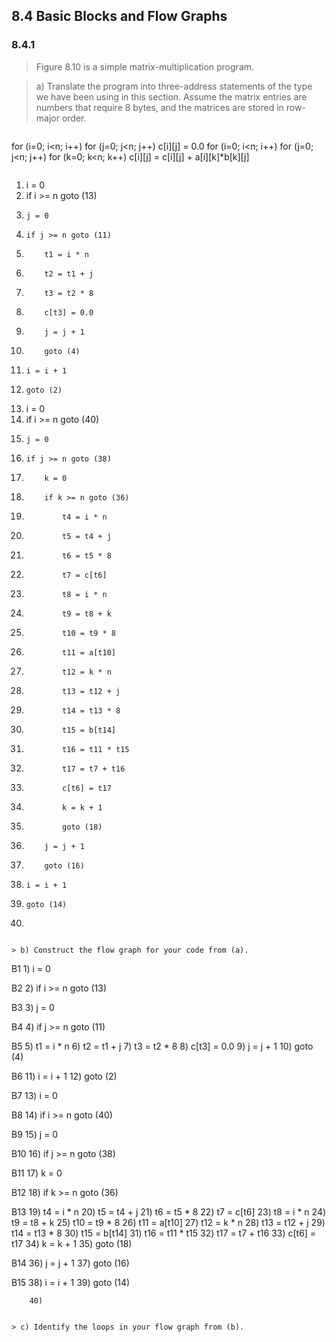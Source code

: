 ## 8.4 Basic Blocks and Flow Graphs

### 8.4.1

> Figure 8.10 is a simple matrix-multiplication program.

> a) Translate the program into three-address statements of the type we have been using in this section. Assume the matrix entries are numbers that require 8 bytes, and the matrices are stored in row-major order.

> ```
for (i=0; i<n; i++)
    for (j=0; j<n; j++)
        c[i][j] = 0.0
for (i=0; i<n; i++)
    for (j=0; j<n; j++)
        for (k=0; k<n; k++)
            c[i][j] = c[i][j] + a[i][k]*b[k][j]
```

```
 1) i = 0
 2) if i >= n goto (13)
 3)     j = 0
 4)     if j >= n goto (11)
 5)         t1 = i * n
 6)         t2 = t1 + j
 7)         t3 = t2 * 8
 8)         c[t3] = 0.0
 9)         j = j + 1
10)         goto (4)
11)     i = i + 1
12)     goto (2)
13) i = 0
14) if i >= n goto (40)
15)     j = 0
16)     if j >= n goto (38)
17)         k = 0
18)         if k >= n goto (36)
19)             t4 = i * n
20)             t5 = t4 + j
21)             t6 = t5 * 8
22)             t7 = c[t6]
23)             t8 = i * n
24)             t9 = t8 + k
25)             t10 = t9 * 8
26)             t11 = a[t10]
27)             t12 = k * n
28)             t13 = t12 + j
29)             t14 = t13 * 8
30)             t15 = b[t14]
31)             t16 = t11 * t15
32)             t17 = t7 + t16
33)             c[t6] = t17
34)             k = k + 1
35)             goto (18)
36)         j = j + 1
37)         goto (16)
38)     i = i + 1
39)     goto (14)
40)
```

> b) Construct the flow graph for your code from (a).

```
B1       1) i = 0
         
B2       2) if i >= n goto (13)
         
B3       3)     j = 0
         
B4       4)     if j >= n goto (11)
         
B5       5)         t1 = i * n
         6)         t2 = t1 + j
         7)         t3 = t2 * 8
         8)         c[t3] = 0.0
         9)         j = j + 1
        10)         goto (4)
        
B6      11)     i = i + 1
        12)     goto (2)
        
B7      13) i = 0
        
B8      14) if i >= n goto (40)
        
B9      15)     j = 0
        
B10     16)     if j >= n goto (38)
        
B11     17)         k = 0
        
B12     18)         if k >= n goto (36)
        
B13     19)             t4 = i * n
        20)             t5 = t4 + j
        21)             t6 = t5 * 8
        22)             t7 = c[t6]
        23)             t8 = i * n
        24)             t9 = t8 + k
        25)             t10 = t9 * 8
        26)             t11 = a[t10]
        27)             t12 = k * n
        28)             t13 = t12 + j
        29)             t14 = t13 * 8
        30)             t15 = b[t14]
        31)             t16 = t11 * t15
        32)             t17 = t7 + t16
        33)             c[t6] = t17
        34)             k = k + 1
        35)             goto (18)
        
B14     36)         j = j + 1
        37)         goto (16)
        
B15     38)     i = i + 1
        39)     goto (14)
        
        40)
```

> c) Identify the loops in your flow graph from (b).
